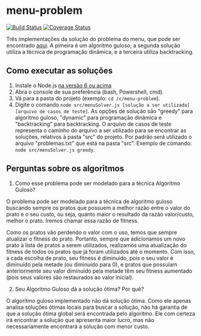 # menu-problem

[![Build Status](https://travis-ci.org/wagoid/menu-problem.svg?branch=master)](https://travis-ci.org/wagoid/menu-problem)
[![Coverage Status](https://coveralls.io/repos/github/wagoid/menu-problem/badge.svg?branch=master)](https://coveralls.io/github/wagoid/menu-problem?branch=master)

Três implementações da solução do problema do menu, que pode ser encontrado [aqui](http://www.spoj.com/problems/MENU/). A pimeira é um algoritmo guloso, a segunda solução utiliza a técnica de programação dinâmica, e a terceira utiliza backtracking.

## Como executar as soluções

1. Instale o Node.js [na versão 6 ou acima](https://nodejs.org/en/download/current/)
2. Abra o console de sua preferência (bash, Powershell, cmd).
3. Vá para a pasta do projeto (exemplo: `cd /c/menu-problem`).
4. Digite o comando `node src/menuSolver.js [solução a ser utilizada] [arquivo de casos de teste]`. 
As opções de solução são "greedy" para algoritmo guloso, "dynamic" para programação dinâmica e "backtracking" para backtracking. O arquivo de casos de teste representa o caminho do arquivo a ser utilizado para se encontrar as soluções, relativos à pasta "src" do projeto. Por padrão será utilizado o arquivo "problemas.txt" que está na pasta "src". 
Exemplo de comando: `node src/menuSolver.js greedy`.

## Perguntas sobre os algoritmos

1. Como esse problema pode ser modelado para a técnica Algoritmo Guloso?

O problema pode ser modelado para a técnica de algoritmo guloso buscando sempre os pratos que possuem a melhor razão entre o valor do prato e o seu custo, ou seja, quanto maior o resultado da razão valor/custo, melhor o prato. Iremos chamar essa razão de fitness.

Como os pratos vão perdendo o valor com o uso, temos que sempre atualizar o fitness do prato. Portanto, sempre que adicionamos um novo prato à lista de pratos a serem utilizados, realizamos uma atualização do fitness de todos os pratos que já foram utilizados até o momento. Com isso, a cada escolha de prato, seu fitness é diminuído, pois o seu valor é diminuído pela metade (ou diminuído para 0), e pratos que possuíam anteriormente seu valor diminuído pela metade têm seu fitness aumentado (pois seus valores são restaurados ao valor inicial).

2. Seu Algoritmo Guloso dá a solução ótima? Por quê?

O algoritmo guloso implementado não dá solução ótima. Como ele apenas analisa soluções ótimas locais para buscar a solução, não há garantia de que a solução ótima global será encontrada pelo algoritmo. Ele com certeza irá encontrar a solução que apresenta maior lucro, mas não necessariamente encontrará a solução com menor custo.